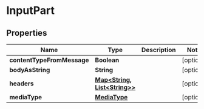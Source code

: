 
# InputPart

## Properties
Name | Type | Description | Notes
------------ | ------------- | ------------- | -------------
**contentTypeFromMessage** | **Boolean** |  |  [optional]
**bodyAsString** | **String** |  |  [optional]
**headers** | [**Map&lt;String, List&lt;String&gt;&gt;**](List.md) |  |  [optional]
**mediaType** | [**MediaType**](MediaType.md) |  |  [optional]



